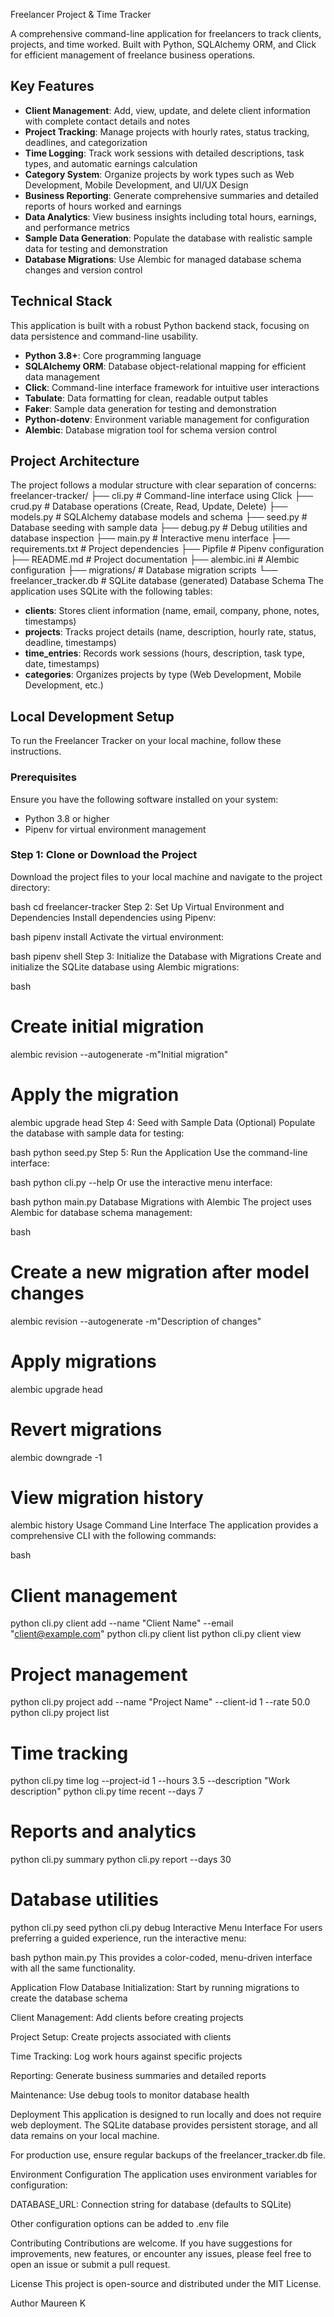 Freelancer Project & Time Tracker

A comprehensive command-line application for freelancers to track clients, projects, and time worked. Built with Python, SQLAlchemy ORM, and Click for efficient management of freelance business operations.

## Key Features

- **Client Management**: Add, view, update, and delete client information with complete contact details and notes
- **Project Tracking**: Manage projects with hourly rates, status tracking, deadlines, and categorization
- **Time Logging**: Track work sessions with detailed descriptions, task types, and automatic earnings calculation
- **Category System**: Organize projects by work types such as Web Development, Mobile Development, and UI/UX Design
- **Business Reporting**: Generate comprehensive summaries and detailed reports of hours worked and earnings
- **Data Analytics**: View business insights including total hours, earnings, and performance metrics
- **Sample Data Generation**: Populate the database with realistic sample data for testing and demonstration
- **Database Migrations**: Use Alembic for managed database schema changes and version control

## Technical Stack

This application is built with a robust Python backend stack, focusing on data persistence and command-line usability.

- **Python 3.8+**: Core programming language
- **SQLAlchemy ORM**: Database object-relational mapping for efficient data management
- **Click**: Command-line interface framework for intuitive user interactions
- **Tabulate**: Data formatting for clean, readable output tables
- **Faker**: Sample data generation for testing and demonstration
- **Python-dotenv**: Environment variable management for configuration
- **Alembic**: Database migration tool for schema version control

## Project Architecture

The project follows a modular structure with clear separation of concerns:
freelancer-tracker/
├── cli.py # Command-line interface using Click
├── crud.py # Database operations (Create, Read, Update, Delete)
├── models.py # SQLAlchemy database models and schema
├── seed.py # Database seeding with sample data
├── debug.py # Debug utilities and database inspection
├── main.py # Interactive menu interface
├── requirements.txt # Project dependencies
├── Pipfile # Pipenv configuration
├── README.md # Project documentation
├── alembic.ini # Alembic configuration
├── migrations/ # Database migration scripts
└── freelancer_tracker.db # SQLite database (generated)
Database Schema
The application uses SQLite with the following tables:

- **clients**: Stores client information (name, email, company, phone, notes, timestamps)
- **projects**: Tracks project details (name, description, hourly rate, status, deadline, timestamps)
- **time_entries**: Records work sessions (hours, description, task type, date, timestamps)
- **categories**: Organizes projects by type (Web Development, Mobile Development, etc.)

## Local Development Setup

To run the Freelancer Tracker on your local machine, follow these instructions.

### Prerequisites

Ensure you have the following software installed on your system:

- Python 3.8 or higher
- Pipenv for virtual environment management

### Step 1: Clone or Download the Project

Download the project files to your local machine and navigate to the project directory:

bash
cd freelancer-tracker
Step 2: Set Up Virtual Environment and Dependencies
Install dependencies using Pipenv:

bash
pipenv install
Activate the virtual environment:

bash
pipenv shell
Step 3: Initialize the Database with Migrations
Create and initialize the SQLite database using Alembic migrations:

bash
# Create initial migration
alembic revision --autogenerate -m"Initial migration"

# Apply the migration
alembic upgrade head
Step 4: Seed with Sample Data (Optional)
Populate the database with sample data for testing:

bash
python seed.py
Step 5: Run the Application
Use the command-line interface:

bash
python cli.py --help
Or use the interactive menu interface:

bash
python main.py
Database Migrations with Alembic
The project uses Alembic for database schema management:

bash
# Create a new migration after model changes
alembic revision --autogenerate -m"Description of changes"

# Apply migrations
alembic upgrade head

# Revert migrations
alembic downgrade -1

# View migration history
alembic history
Usage
Command Line Interface
The application provides a comprehensive CLI with the following commands:

bash
# Client management
python cli.py client add --name "Client Name" --email "client@example.com"
python cli.py client list
python cli.py client view <ID>

# Project management
python cli.py project add --name "Project Name" --client-id 1 --rate 50.0
python cli.py project list

# Time tracking
python cli.py time log --project-id 1 --hours 3.5 --description "Work description"
python cli.py time recent --days 7

# Reports and analytics
python cli.py summary
python cli.py report --days 30

# Database utilities
python cli.py seed
python cli.py debug
Interactive Menu Interface
For users preferring a guided experience, run the interactive menu:

bash
python main.py
This provides a color-coded, menu-driven interface with all the same functionality.

Application Flow
Database Initialization: Start by running migrations to create the database schema

Client Management: Add clients before creating projects

Project Setup: Create projects associated with clients

Time Tracking: Log work hours against specific projects

Reporting: Generate business summaries and detailed reports

Maintenance: Use debug tools to monitor database health

Deployment
This application is designed to run locally and does not require web deployment. The SQLite database provides persistent storage, and all data remains on your local machine.

For production use, ensure regular backups of the freelancer_tracker.db file.

Environment Configuration
The application uses environment variables for configuration:

DATABASE_URL: Connection string for database (defaults to SQLite)

Other configuration options can be added to .env file

Contributing
Contributions are welcome. If you have suggestions for improvements, new features, or encounter any issues, please feel free to open an issue or submit a pull request.

License
This project is open-source and distributed under the MIT License.

Author
Maureen K
